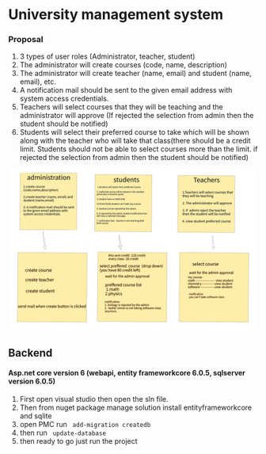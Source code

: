 # University management system

### Proposal

1.  3 types of user roles (Administrator, teacher, student)
2.  The administrator will create courses (code, name, description)
3. The administrator will create teacher (name, email) and student (name, email), etc.
4. A notification mail should be sent to the given email address with system access credentials.
5. Teachers will select courses that they will be teaching and the administrator will approve (If rejected the selection   from admin then the student should be notified)
6.  Students will select their preferred course to take which will be shown along with the teacher who will take that class(there should be a credit limit. Students should not be able to select courses more than the limit. if rejected the selection from admin then the student should be notified)

![plot](./temp/planning.png)

## Backend 

#### Asp.net core version 6 (webapi, entity frameworkcore 6.0.5, sqlserver version 6.0.5)
 
 1. First open visual studio then open the sln file.
 2. Then from nuget package manage solution install entityframeworkcore and sqlite
 3. open PMC run ``` add-migration createdb```
 4. then run ``` update-database```
 5. then ready to go just run the project
 
 